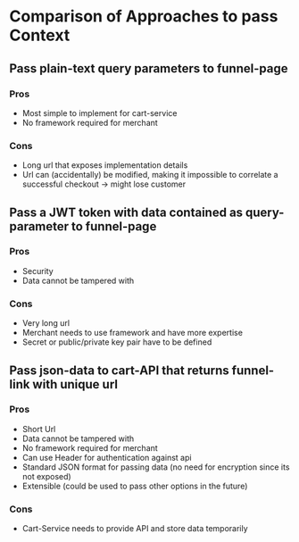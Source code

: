# Comparison of Approaches to pass Context

## Pass plain-text query parameters to funnel-page

### Pros

- Most simple to implement for cart-service
- No framework required for merchant

### Cons

- Long url that exposes implementation details
- Url can (accidentally) be modified, making it impossible to correlate a successful checkout -> might lose customer


## Pass a JWT token with data contained as query-parameter to funnel-page

### Pros

- Security
- Data cannot be tampered with

### Cons

- Very long url
- Merchant needs to use framework and have more expertise
- Secret or public/private key pair have to be defined


## Pass json-data to cart-API that returns funnel-link with unique url

### Pros

- Short Url
- Data cannot be tampered with
- No framework required for merchant
- Can use Header for authentication against api
- Standard JSON format for passing data (no need for encryption since its not exposed)
- Extensible (could be used to pass other options in the future)

### Cons

- Cart-Service needs to provide API and store data temporarily

